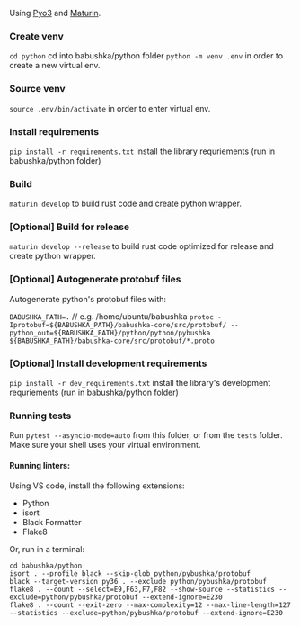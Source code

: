 Using [Pyo3](https://github.com/PyO3/pyo3) and [Maturin](https://github.com/PyO3/maturin).

### Create venv

`cd python` cd into babushka/python folder
`python -m venv .env` in order to create a new virtual env.

### Source venv

`source .env/bin/activate` in order to enter virtual env.

### Install requirements

`pip install -r requirements.txt` install the library requriements (run in babushka/python folder)

### Build

`maturin develop` to build rust code and create python wrapper.

### [Optional] Build for release

`maturin develop --release` to build rust code optimized for release and create python wrapper.

### [Optional] Autogenerate protobuf files

Autogenerate python's protobuf files with:

`BABUSHKA_PATH=.` // e.g. /home/ubuntu/babushka
`protoc -Iprotobuf=${BABUSHKA_PATH}/babushka-core/src/protobuf/ --python_out=${BABUSHKA_PATH}/python/python/pybushka ${BABUSHKA_PATH}/babushka-core/src/protobuf/*.proto`

### [Optional] Install development requirements

`pip install -r dev_requirements.txt` install the library's development requriements (run in babushka/python folder)

### Running tests

Run `pytest --asyncio-mode=auto` from this folder, or from the `tests` folder. Make sure your shell uses your virtual environment.

#### Running linters:

Using VS code, install the following extensions:

-   Python
-   isort
-   Black Formatter
-   Flake8

Or, run in a terminal:

```
cd babushka/python
isort . --profile black --skip-glob python/pybushka/protobuf
black --target-version py36 . --exclude python/pybushka/protobuf
flake8 . --count --select=E9,F63,F7,F82 --show-source --statistics --exclude=python/pybushka/protobuf --extend-ignore=E230
flake8 . --count --exit-zero --max-complexity=12 --max-line-length=127 --statistics --exclude=python/pybushka/protobuf --extend-ignore=E230
```
